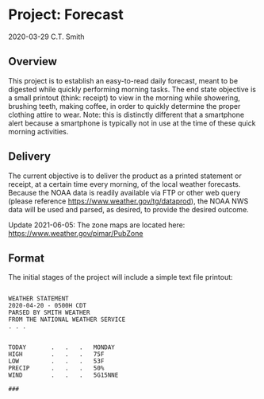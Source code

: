 # Project: Forecast
2020-03-29
C.T. Smith

## Overview
This project is to establish an easy-to-read daily forecast, meant to be digested while quickly performing morning tasks. The end state objective is a small printout (think: receipt) to view in the morning while showering, brushing teeth, making coffee, in order to quickly determine the proper clothing attire to wear. Note: this is distinctly different that a smartphone alert because a smartphone is typically not in use at the time of these quick morning activities. 

## Delivery
The current objective is to deliver the product as a printed statement or receipt, at a certain time every morning, of the local weather forecasts. Because the NOAA data is readily available via FTP or other web query (please reference https://www.weather.gov/tg/dataprod), the NOAA NWS data will be used and parsed, as desired, to provide the desired outcome.

Update 2021-06-05: The zone maps are located here: https://www.weather.gov/pimar/PubZone	

## Format
The initial stages of the project will include a simple text file printout:

```

WEATHER STATEMENT
2020-04-20 - 0500H CDT
PARSED BY SMITH WEATHER
FROM THE NATIONAL WEATHER SERVICE
. . . 


TODAY		.	.	.	MONDAY
HIGH		.	.	.	75F
LOW		    .	.	.	53F
PRECIP	    .	.	.	50%
WIND		.	.	.	5G15NNE

###
```
